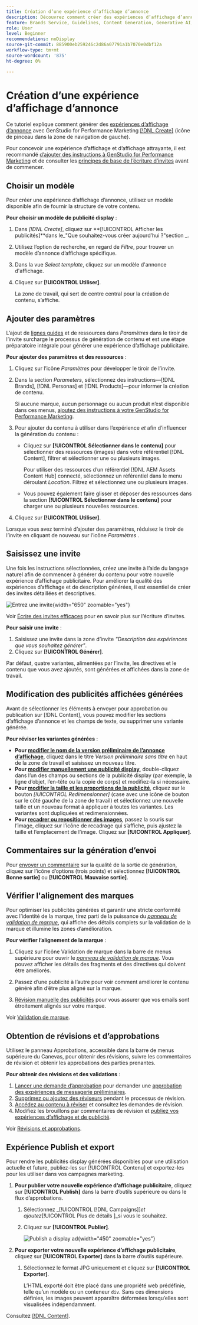 ```yaml
---
title: Création d’une expérience d’affichage d’annonce
description: Découvrez comment créer des expériences d’affichage d’annonce dans Adobe [!DNL GenStudio] pour le marketing sur les performances.
feature: Brands Service, Guidelines, Content Generation, Generative AI, Create, Experiences, Variant Generation
role: User
level: Beginner
recommendations: noDisplay
source-git-commit: 885900eb259246c2d86a07791a1b7070e0dbf12a
workflow-type: tm+mt
source-wordcount: '875'
ht-degree: 0%

---
```


# Création d’une expérience d’affichage d’annonce

Ce tutoriel explique comment générer des [expériences d’affichage d’annonce](display-ad-experiences.md) avec GenStudio for Performance Marketing [[!DNL Create]](/help/user-guide/create/overview.md) (icône de pinceau dans la zone de navigation de gauche).

Pour concevoir une expérience d’affichage et d’affichage attrayante, il est recommandé [d’ajouter des instructions à GenStudio for Performance Marketing](/help/user-guide/guidelines/add-guidelines.md) et de consulter les [ principes de base de l’écriture d’invites](/help/user-guide/effective-prompts.md) avant de commencer.

## Choisir un modèle

Pour créer une expérience d’affichage d’annonce, utilisez un modèle disponible afin de fournir la structure de votre contenu.

**Pour choisir un modèle de publicité display** :

1. Dans _[!DNL Create]_, cliquez sur **[!UICONTROL Afficher les publicités]**dans le_&quot;Que souhaitez-vous créer aujourd’hui ?&quot;section _.
1. Utilisez l’option de recherche, en regard de _Filtre_, pour trouver un modèle d’annonce d’affichage spécifique.
1. Dans la vue _Select template_, cliquez sur un modèle d&#39;annonce d&#39;affichage.
1. Cliquez sur **[!UICONTROL Utiliser]**.

   La zone de travail, qui sert de centre central pour la création de contenu, s’affiche.

## Ajouter des paramètres

L’ajout de [lignes guides](/help/user-guide/guidelines/overview.md) et de ressources dans _Paramètres_ dans le tiroir de l’invite surcharge le processus de génération de contenu et est une étape préparatoire intégrale pour générer une expérience d’affichage publicitaire.

**Pour ajouter des paramètres et des ressources** :

1. Cliquez sur l’icône _Paramètres_ pour développer le tiroir de l’invite.
1. Dans la section _Parameters_, sélectionnez des instructions—[!DNL Brands], [!DNL Personas] et [!DNL Products]—pour informer la création de contenu.

   Si aucune marque, aucun personnage ou aucun produit n’est disponible dans ces menus, [ajoutez des instructions à votre GenStudio for Performance Marketing](/help/user-guide/guidelines/add-guidelines.md).

1. Pour ajouter du contenu à utiliser dans l’expérience *et* afin d’influencer la génération du contenu :
   * Cliquez sur **[!UICONTROL Sélectionner dans le contenu]** pour sélectionner des ressources (images) dans votre référentiel [!DNL Content], filtrer et sélectionner une ou plusieurs images.

     Pour utiliser des ressources d’un référentiel [!DNL AEM Assets Content Hub] connecté, sélectionnez un référentiel dans le menu déroulant _Location_. Filtrez et sélectionnez une ou plusieurs images.

   * Vous pouvez également faire glisser et déposer des ressources dans la section **[!UICONTROL Sélectionner dans le contenu]** pour charger une ou plusieurs nouvelles ressources.
1. Cliquez sur **[!UICONTROL Utiliser]**.

Lorsque vous avez terminé d’ajouter des paramètres, réduisez le tiroir de l’invite en cliquant de nouveau sur l’icône _Paramètres_ .

## Saisissez une invite

Une fois les instructions sélectionnées, créez une invite à l’aide du langage naturel afin de commencer à générer du contenu pour votre nouvelle expérience d’affichage publicitaire. Pour améliorer la qualité des expériences d’affichage et de description générées, il est essentiel de créer des invites détaillées et descriptives.

![Entrez une invite](/help/assets/prompt-displayad.png){width="650" zoomable="yes"}

Voir [Écrire des invites efficaces](/help/user-guide/effective-prompts.md) pour en savoir plus sur l’écriture d’invites.

**Pour saisir une invite** :

1. Saisissez une invite dans la zone d’invite _&quot;Description des expériences que vous souhaitez générer&quot;_.
1. Cliquez sur **[!UICONTROL Générer]**.

Par défaut, quatre variantes, alimentées par l’invite, les directives et le contenu que vous avez ajoutés, sont générées et affichées dans la zone de travail.

## Modification des publicités affichées générées

Avant de sélectionner les éléments à envoyer pour approbation ou publication sur [!DNL Content], vous pouvez modifier les sections d’affichage d’annonce et les champs de texte, ou supprimer une variante générée.

**Pour réviser les variantes générées** :

* **Pour [modifier le nom de la version préliminaire de l’annonce d’affichage](/help/user-guide/create/manage-variants.md#change-draft-name)**, cliquez dans le titre _Version préliminaire sans titre_ en haut de la zone de travail et saisissez un nouveau titre.
* **Pour [modifier manuellement une publicité display](/help/user-guide/create/manage-variants.md#manually-edit-text)**, double-cliquez dans l’un des champs ou sections de la publicité display (par exemple, la ligne d’objet, l’en-tête ou la copie de corps) et modifiez-la si nécessaire.
* **Pour [modifier la taille et les proportions de la publicité](/help/user-guide/create/manage-variants.md#change-aspect-ratio)**, cliquez sur le bouton _[!UICONTROL Redimensionner]_ (case avec une icône de bouton sur le côté gauche de la zone de travail) et sélectionnez une nouvelle taille et un nouveau format à appliquer à toutes les variantes. Les variantes sont dupliquées et redimensionnées.
* **Pour [recadrer ou repositionner des images](/help/user-guide/create/manage-variants.md#crop-assets)**, passez la souris sur l’image, cliquez sur l’icône de recadrage qui s’affiche, puis ajustez la taille et l’emplacement de l’image. Cliquez sur **[!UICONTROL Appliquer]**.

<!-- # Preview for device
When revising and preparing email experiences, you can toggle between previews for desktop and mobile views to ensure coherence and visual appeal of draft variants.
**To preview variants for desktop and mobile devices** toggle the device preview option—between **desktop** and **mobile**—in the right menu bar (computer and phone icons) to preview how variants appear. -->

## Commentaires sur la génération d’envoi

Pour [envoyer un commentaire](/help/user-guide/create/manage-variants.md#generation-feedback) sur la qualité de la sortie de génération, cliquez sur l’icône d’options (trois points) et sélectionnez **[!UICONTROL Bonne sortie]** ou **[!UICONTROL Mauvaise sortie]**.

## Vérifier l&#39;alignement des marques

Pour optimiser les publicités générées et garantir une stricte conformité avec l’identité de la marque, tirez parti de la puissance du [_panneau de validation de marque_](/help/user-guide/guidelines/brand-validation.md#brand-validation-panel), qui affiche des détails complets sur la validation de la marque et illumine les zones d’amélioration.

**Pour vérifier l’alignement de la marque** :

1. Cliquez sur l’icône Validation de marque dans la barre de menus supérieure pour ouvrir le [_panneau de validation de marque_](/help/user-guide/guidelines/brand-validation.md#brand-validation-panel). Vous pouvez afficher les détails des fragments et des directives qui doivent être améliorés.

1. Passez d’une publicité à l’autre pour voir comment améliorer le contenu généré afin d’être plus aligné sur la marque.
1. [Révision manuelle des publicités](#revise-generated-display-ads) pour vous assurer que vos emails sont étroitement alignés sur votre marque.

Voir [Validation de marque](/help/user-guide/guidelines/brand-validation.md).

## Obtention de révisions et d’approbations

Utilisez le panneau Approbations, accessible dans la barre de menus supérieure du Canevas, pour obtenir des révisions, suivre les commentaires de révision et obtenir les approbations des parties prenantes.

**Pour obtenir des révisions et des validations** :

1. [Lancer une demande d’approbation](/help/user-guide/approvals/request-review.md) pour demander une [approbation des expériences de messagerie préliminaires](/help/user-guide/approvals/approve-content.md).
1. [Supprimez ou ajoutez des réviseurs](/help/user-guide/approvals/review-and-edit.md#manage-approvals) pendant le processus de révision.
1. [Accédez au contenu à réviser](/help/user-guide/approvals/review-and-edit.md#access-content-for-review) et consultez les demandes de révision.
1. Modifiez les brouillons par commentaires de révision et [publiez vos expériences d’affichage et de publicité](#publish-and-export-experience).

Voir [Révisions et approbations](/help/user-guide/approvals/overview.md).

## Expérience Publish et export

Pour rendre les publicités display générées disponibles pour une utilisation actuelle et future, publiez-les sur [!UICONTROL Contenu] et exportez-les pour les utiliser dans vos campagnes marketing.

1. **Pour publier votre nouvelle expérience d’affichage publicitaire**, cliquez sur **[!UICONTROL Publish]** dans la barre d’outils supérieure ou dans le flux d’approbations.
   1. Sélectionnez _[!UICONTROL [!DNL Campaigns]]_et ajoutez_[!UICONTROL  Plus de détails ]_si vous le souhaitez.
   1. Cliquez sur **[!UICONTROL Publier]**.

      ![Publish a display ad](/help/assets/publish-displayad.png){width="450" zoomable="yes"}

1. **Pour exporter votre nouvelle expérience d’affichage publicitaire**, cliquez sur **[!UICONTROL Exporter]** dans la barre d’outils supérieure.
   1. Sélectionnez le format JPG uniquement et cliquez sur **[!UICONTROL Exporter]**.

      L’HTML exporté doit être placé dans une propriété web prédéfinie, telle qu’un modèle ou un conteneur `div`. Sans ces dimensions définies, les images peuvent apparaître déformées lorsqu’elles sont visualisées indépendamment.

Consultez [[!DNL Content]](/help/user-guide/content/overview.md#search-and-find-approved-content).
